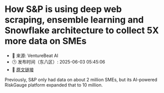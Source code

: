 # How S&P is using deep web scraping, ensemble learning and Snowflake architecture to collect 5X more data on SMEs
- 📅 来源: VentureBeat AI
- 🕒 发布时间（东八区）: 2025-06-03 05:45:06
- 🔗 [原文链接](https://venturebeat.com/data-infrastructure/how-sp-is-using-deep-web-scraping-ensemble-learning-and-snowflake-architecture-to-collect-5x-more-data-on-smes/)

Previously, S&#038;P only had data on about 2 million SMEs, but its AI-powered RiskGauge platform expanded that to 10 million.
